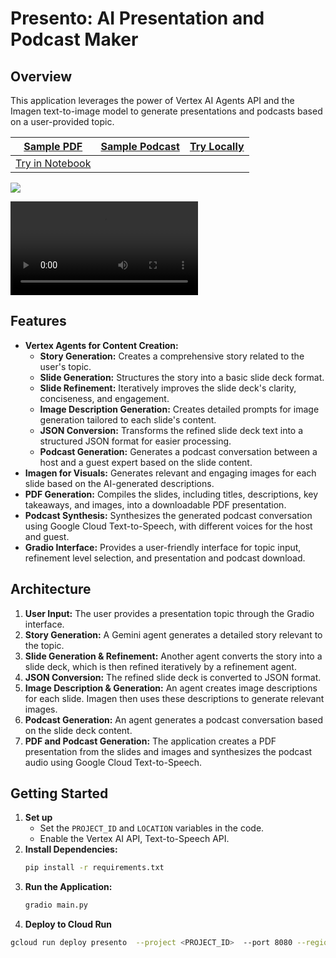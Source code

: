 # Presento: AI Presentation and Podcast Maker

## Overview

This application leverages the power of Vertex AI Agents API and the Imagen text-to-image model to generate presentations and podcasts based on a user-provided topic. 

| [Sample PDF](./LearningtoLearn.pdf) | [Sample Podcast](./podcast-big-bang-theory.mp3) | [Try Locally](https://github.com/krishnaji/presento/tree/main?tab=readme-ov-file#getting-started) |
| ------------------------------------- | --------------------------------- | ---------------------------------------------------------------------------------------------- |
|   [Try in Notebook](./Notebook.ipynb)  |                                   |                                                                                                |


![](Learn2Learn.gif)


<video src="./podcast-big-bang-theory.mp4"  controls="controls"></video>

## Features

* **Vertex Agents for Content Creation:**  
    * **Story Generation:** Creates a comprehensive story related to the user's topic.
    * **Slide Generation:** Structures the story into a basic slide deck format.
    * **Slide Refinement:** Iteratively improves the slide deck's clarity, conciseness, and engagement.
    * **Image Description Generation:** Creates detailed prompts for image generation tailored to each slide's content.
    * **JSON Conversion:**  Transforms the refined slide deck text into a structured JSON format for easier processing.
    * **Podcast Generation:** Generates a podcast conversation between a host and a guest expert based on the slide content.
* **Imagen for Visuals:**  Generates relevant and engaging images for each slide based on the AI-generated descriptions.
* **PDF Generation:** Compiles the slides, including titles, descriptions, key takeaways, and images, into a downloadable PDF presentation.
* **Podcast Synthesis:** Synthesizes the generated podcast conversation using Google Cloud Text-to-Speech, with different voices for the host and guest.
* **Gradio Interface:**  Provides a user-friendly interface for topic input, refinement level selection, and presentation and podcast download.


## Architecture

1. **User Input:** The user provides a presentation topic through the Gradio interface.
2. **Story Generation:** A Gemini agent generates a detailed story relevant to the topic.
3. **Slide Generation & Refinement:** Another agent converts the story into a slide deck, which is then refined iteratively by a refinement agent.
4. **JSON Conversion:** The refined slide deck is converted to JSON format.
5. **Image Description & Generation:** An agent creates image descriptions for each slide. Imagen then uses these descriptions to generate relevant images.
6. **Podcast Generation:** An agent generates a podcast conversation based on the slide deck content.
7. **PDF and Podcast Generation:** The application creates a PDF presentation from the slides and images and synthesizes the podcast audio using Google Cloud Text-to-Speech.

## Getting Started

1. **Set up**
   - Set the `PROJECT_ID` and `LOCATION` variables in the code.
   - Enable the Vertex AI API, Text-to-Speech API.
2. **Install Dependencies:**
   ```bash
   pip install -r requirements.txt
   ```
3. **Run the Application:**
   ```bash
   gradio main.py 
   ```
4. **Deploy to Cloud Run**
```bash 
gcloud run deploy presento  --project <PROJECT_ID>  --port 8080 --region us-central1 --min-instances 1 
```
